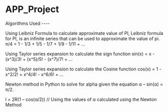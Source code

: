 # APP_Project

Algorithms Used ----

Using Leibniz Formula to calculate approximate value of PI,
Leibniz formula for PI, is an infinite series that can be used to approximate the value of pi.
π/4 = 1 - 1/3 + 1/5 - 1/7 + 1/9 - 1/11 + ...

Using Taylor series expansion to calculate the sign function
sin(x) = x - (x^3)/3! + (x^5)/5! - (x^7)/7! + ...

Using Taylor series expansion to calculate the Cosine function
cos(x) = 1 - x^2/2! + x^4/4! - x^6/6! + ...

Newton method in Python to solve for alpha given the equation 
α – sin(α) = π/2. 

l = 2R(1 – cos(α/2))    // Using the values of α calculated using the Newton Method



